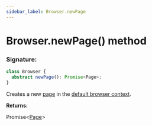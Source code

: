 ```yaml
---
sidebar_label: Browser.newPage
---
```


# Browser.newPage() method

### Signature:

```typescript
class Browser {
  abstract newPage(): Promise<Page>;
}
```

Creates a new [page](./puppeteer.page.md) in the [default browser context](./puppeteer.browser.defaultbrowsercontext.md).

**Returns:**

Promise&lt;[Page](./puppeteer.page.md)&gt;
